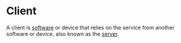 # Client

A client is [software](/docs/glossary/software) or device that relies on the service from another software or device, also known as the [server](/docs/glossary/server).